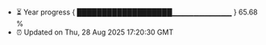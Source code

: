 - ⏳ Year progress { ███████████████████▁▁▁▁▁▁▁▁▁▁▁ } 65.68 %
- ⏰ Updated on Thu, 28 Aug 2025 17:20:30 GMT

